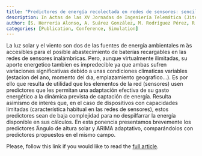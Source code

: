 ```yaml
---
title: "Predictores de energía recolectada en redes de sensores: sencillez y eficiencia"
description: In Actas de las XV Jornadas de Ingeniería Telemática (Jitel 2021)
author: [S. Herrería Alonso, A. Suárez González, M. Rodríguez Pérez, R. F. Rodríguez Rubio, C. López García, ]
categories: [Publication, Conference, Simulation]
---
```


La luz solar y el viento son dos de las fuentes de energía ambientales m ́as
accesibles para el posible abastecimiento de baterías recargables en las redes
de sensores inalámbricas. Pero, aunque virtualmente ilimitadas, su aporte
energetico tambien es impredecible ya que ambas sufren variaciones
significativas debido a unas condiciones climaticas variables (estacion del ano,
momento del dıa, emplazamiento geografico…). Es por ello que resulta de utilidad
que los elementos de la red (sensores) usen predictores que les permitan una
adaptación efectiva de su gasto energético a la dinámica prevista de captación
de energía. Resulta asimismo de interés que, en el caso de dispositivos con
capacidades limitadas (característica habitual en las redes de sensores), estos
predictores sean de baja complejidad para no despilfarrar la energía disponible
en sus cálculos. En esta ponencia presentamos brevemente los predictores
́Ángulo de altura solar y ARIMA adaptativo, comparándolos con predictores
propuestos en el mismo campo.

Please, follow this link if you would like to read the [full article](/assets/pdf/jitel21.pdf).
